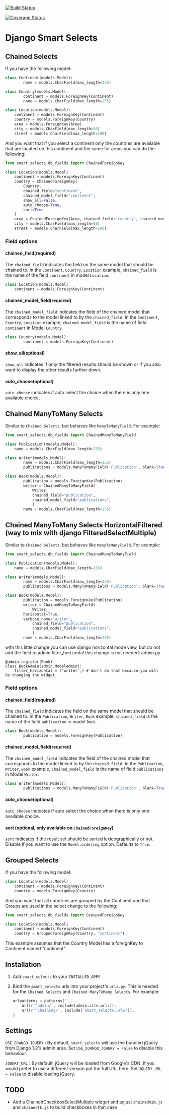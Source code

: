[![Build Status](https://travis-ci.org/digi604/django-smart-selects.svg?branch=master)](https://travis-ci.org/digi604/django-smart-selects)

[![Coverage Status](https://coveralls.io/repos/github/digi604/django-smart-selects/badge.svg?branch=master)](https://coveralls.io/github/digi604/django-smart-selects?branch=master)

# Django Smart Selects


## Chained Selects

If you have the following model:

```python
class Continent(models.Model):
    	name = models.CharField(max_length=255)

class Country(models.Model):
    	continent = models.ForeignKey(Continent)
    	name = models.CharField(max_length=255)

class Location(models.Model):
	continent = models.ForeignKey(Continent)
	country = models.ForeignKey(Country)
	area = models.ForeignKey(Area)
	city = models.CharField(max_length=50)
	street = models.CharField(max_length=100)
```

And you want that if you select a continent only the countries are available that are located on this continent and the same for areas you can do the following:

```python
from smart_selects.db_fields import ChainedForeignKey 

class Location(models.Model)
	continent = models.ForeignKey(Continent)
	country = ChainedForeignKey(
		Country, 
		chained_field="continent",
		chained_model_field="continent", 
		show_all=False, 
		auto_choose=True,
        sort=True
	)
	area = ChainedForeignKey(Area, chained_field="country", chained_model_field="country")
	city = models.CharField(max_length=50)
	street = models.CharField(max_length=100)
```

### Field options

#### chained_field(required)

The `chained_field` indicates the field on the same model that should be chained to. In the `Continent`, `Country`, `Location` example, `chained_field` is the name of the field `continent` in model `Location`.

```python
class Location(models.Model)
	continent = models.ForeignKey(Continent)
```

#### chained_model_field(required)

The `chained_model_field` indicates the field of the chained model that corresponds to the model linked to by the `chained_field`. In the `Continent`, `Country`, `Location` example, `chained_model_field` is the name of field `continent` in Model `Country`.

```python
class Country(models.Model):
    	continent = models.ForeignKey(Continent)
```

#### show_all(optional)

`show_all` indicates if only the filtered results should be shown or if you also want to display the other results further down.

#### auto_choose(optional)

`auto_choose` indicates if auto select the choice when there is only one available choice.


## Chained ManyToMany Selects

Similar to `Chained Selects`, but behaves like `ManyToManyField`. For example:

```python
from smart_selects.db_fields import ChainedManyToManyField

class Publication(models.Model):
	name = models.CharField(max_length=255)

class Writer(models.Model):
    	name = models.CharField(max_length=255)
    	publications = models.ManyToManyField('Publication', blank=True, null=True)

class Book(models.Model):
    	publication = models.ForeignKey(Publication)
    	writer = ChainedManyToManyField(
        	Writer,
        	chained_field="publication",
        	chained_model_field="publications",
        	)
    	name = models.CharField(max_length=255)
```


## Chained ManyToMany Selects HorizontalFiltered (way to mix with django FilteredSelectMultiple)

Similar to `Chained Selects`, but behaves like `ManyToManyField`. For example:

```python
from smart_selects.db_fields import ChainedManyToManyField

class Publication(models.Model):
	name = models.CharField(max_length=255)

class Writer(models.Model):
    	name = models.CharField(max_length=255)
    	publications = models.ManyToManyField('Publication', blank=True, null=True)

class Book(models.Model):
    	publication = models.ForeignKey(Publication)
    	writer = ChainedManyToManyField(
        	Writer,
		horizontal=True,
		verbose_name='writer',
        	chained_field="publication",
        	chained_model_field="publications",
        	)
    	name = models.CharField(max_length=255)
```
with this little change you can use django horizontal mode view, but do not add the field to admin filter_horizontal
this change is not needed:
admin.py
```
@admin.register(Book)
class BookAdmin(admin.ModelAdmin):
    filter_horizontal = ('writer',) # don't do that because you will be changing the widget.
```

### Field options

#### chained_field(required)

The `chained_field` indicates the field on the same model that should be chained to. In the `Publication`, `Writer`, `Book` example, `chained_field` is the name of the field `publication` in model `Book`.

```python
class Book(models.Model):
    	publication = models.ForeignKey(Publication)
```

#### chained_model_field(required)

The `chained_model_field` indicates the field of the chained model that corresponds to the model linked to by the `chained_field`. In the `Publication`, `Writer`, `Book` example, `chained_model_field` is the name of field `publications` in Model `Writer`.

```python
class Writer(models.Model):
    	publications = models.ManyToManyField('Publication', blank=True, null=True)
```

#### auto_choose(optional)

`auto_choose` indicates if auto select the choice when there is only one available choice.

#### sort (optional, only available on `ChainedForeignKey`)

`sort` indicates if the result set should be sorted lexicographically or not. Disable if you want to use the `Model.ordering` option. Defaults to `True`.

    
## Grouped Selects

If you have the following model:

```python
class Location(models.Model)
	continent = models.ForeignKey(Continent)
	country = models.ForeignKey(Country)
```		

And you want that all countries are grouped by the Continent and that <opt> Groups are used in the select change to the following:

```python
from smart_selects.db_fields import GroupedForeignKey

class Location(models.Model)
	continent = models.ForeignKey(Continent)
	country = GroupedForeignKey(Country, "continent")
```		

This example assumes that the Country Model has a foreignKey to Continent named "continent".
	

## Installation

1. Add `smart_selects` to your `INSTALLED_APPS`
2. Bind the `smart_selects` urls into your project's `urls.py`. This is needed for the `Chained Selects` and `Chained ManyToMany Selects`. For example:

    ```python
    urlpatterns = patterns('',
        url(r'^admin/', include(admin.site.urls)),
        url(r'^chaining/', include('smart_selects.urls')),
    )
    ```


## Settings

`USE_DJANGO_JQUERY`
:   By default, `smart_selects` will use the bundled jQuery from Django 1.2's
    admin area. Set `USE_DJANGO_JQUERY = False` to disable this behaviour.

`JQUERY_URL`
:   By default, jQuery will be loaded from Google's CDN. If you would prefer to
    use a different version put the full URL here. Set `JQUERY_URL = False` to disable loading jQuery.



## TODO

* Add a ChainedCheckboxSelectMultiple widget and adjust `chainedm2m.js` and `chainedfk.js` to build checkboxes in that case
